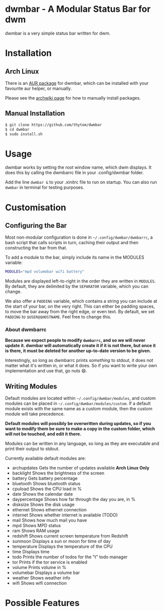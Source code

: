 dwmbar - A Modular Status Bar for dwm
=====================================

dwmbar is a very simple status bar written for dwm.

# Installation

## Arch Linux

There is an [AUR package](https://aur.archlinux.org/packages/dwmbar) for
dwmbar, which can be installed with your favourite aur helper, or manually.

Please see the [archwiki
page](https://wiki.archlinux.org/index.php/Arch_User_Repository#Installing_packages)
for how to manually install packages.

## Manual Installation

```bash
$ git clone https://github.com/thytom/dwmbar
$ cd dwmbar
$ sudo install.sh
```
# Usage

dwmbar works by setting the root window name, which dwm displays. It does this
by calling the dwmbarrc file in your .config/dwmbar folder.

Add the line `dwmbar &` to your .xinitrc file to run on startup. You can also
run `dwmbar` in terminal for testing purposes.

# Customisation

## Configuring the Bar

Most non-modular configuration is done in `~/.config/dwmbar/dwmbarrc`, a bash
script that calls scripts in turn, caching their output and then constructing
the bar from that.

To add a module to the bar, simply include its name in the MODULES variable:

```bash
MODULES="mpd volumebar wifi battery"
```

Modules are displayed left-to-right in the order they are written in `MODULES`.
By default, they are delimited by the `SEPARATOR` variable, which you can
change.

We also offer a `PADDING` variable, which contains a string you can include at
the start of your bar, on the very right. This can either be padding spaces, to
move the bar away from the right edge, or even text. By default, we set
`PADDING` to `$USER@$HOSTNAME`. Feel free to change this.

### About dwmbarrc

**Because we expect people to modify `dwmbarrc`, and so we will never update
it. dwmbar will automatically create it if it is not there, but once it is
there, it must be deleted for another up-to-date version to be given.**

Interestingly, so long as dwmbarrc prints *something* to stdout, it does not
matter what it's written in, or what it does. So if you want to write your own
implementation and use that, go nuts :smile:.

## Writing Modules

Default modules are located within `~/.config/dwmbar/modules`, and custom
modules can be placed in `~/.config/dwmbar/modules/custom`. If a default module
exists with the same name as a custom module, then the custom module will take
precedence.

**Default modules will possibly be overwritten during updates, so if you want
to modify them be sure to make a copy in the custom folder, which will not be
touched, and edit it there.**

Modules can be written in any language, so long as they are executable and
print their output to stdout.

Currently available default modules are:
- archupdates		Gets the number of updates available **Arch Linux Only**
- backlight			Shows the brightness of the screen
- battery			Gets battery percentage
- bluetooth			Shows bluetooth status
- cpuload			Shows the CPU load in %
- date				Shows the calendar date
- daypercentage		Shows how far through the day you are, in %
- disksize			Shows the disk usage
- ethernet			Shows ethernet connection
- internet			Shows whether internet is available (TODO)
- mail				Shows how much mail you have
- mpd				Shows MPD status
- ram				Shows RAM usage
- redshift			Shows current screen temperature from Redshift
- sunmoon			Displays a sun or moon for time of day
- temperature		Displays the temperature of the CPU
- time				Displays time
- todo				Prints the number of todos for the "t" todo manager
- tor				Prints if the tor service is enabled
- volume			Prints volume in %
- volumebar			Displays a volume bar
- weather			Shows weather info
- wifi				Shows wifi connection




# Possible Features

